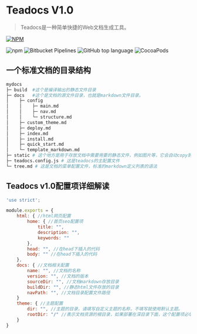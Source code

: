 # Teadocs V1.0

> Teadocs是一种简单快捷的Web文档生成工具。

[![NPM](https://nodei.co/npm/teadocs.png)](https://nodei.co/npm/teadocs/)

![npm](https://img.shields.io/npm/dw/teadocs.svg)
![Bitbucket Pipelines](https://img.shields.io/bitbucket/pipelines/atlassian/adf-builder-javascript.svg)
![GitHub top language](https://img.shields.io/github/languages/top/badges/shields.svg) 
![CocoaPods](https://img.shields.io/cocoapods/l/AFNetworking.svg)

## 一个标准文档的目录结构

```python
mydocs
├─ build  #这个是编译输出的静态文件目录
├─ docs   #这个是文档的源文件目录，也就是markdown文件目录。
│    ├─ config
│    │    ├─ main.md
│    │    ├─ nav.md
│    │    └─ structure.md
│    ├─ custom_theme.md
│    ├─ deploy.md
│    ├─ index.md
│    ├─ install.md
│    ├─ quick_start.md
│    └─ template_markdown.md
├─ static # 这个地方是用于存放文档中需要用要的静态文件，例如图片等，它会自动copy到build目录下。
├─ teadocs.config.js # 这是teadocs的主配置文件
└─ tree.md # 这是文档的菜单配置文件，标准的markdown定义列表的语法
```

## Teadocs v1.0配置项详细解读

```js
'use strict';

module.exports = {
    html: { //html网页配置
        home: { //首页seo配置项
            title: "",
            description: "",
            keywords: ""
        },
        head: "", //在head下插入的代码
        body: "" //在head下插入的代码
    },
    docs: { //文档相关配置
        name: "", //文档的名称
        version: "", //文档的版本
        sourceDir: "", //文档markdown存放目录
        buildDir: "", //静态html文件存放的目录
        navPath: "", //文档目录配置文件路径
    }
    theme: { //主题配置
        dir: "", //主题的目录，请填写自定义主题的名称，不填写就使用默认主题。
        rootDir: "/" //表示文档资源的根目录，如果部署在深目录下面，这个配置项必填，不然会出现找不到资源路径的错误。
    }
}
```
